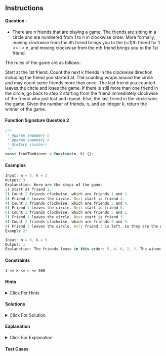 ## Instructions

#### Question :
- There are n friends that are playing a game. The friends are sitting in a circle and are numbered from 1 to n in clockwise order. More formally, moving clockwise from the ith friend brings you to the (i+1)th friend for 1 <= i < n, and moving clockwise from the nth friend brings you to the 1st friend.

The rules of the game are as follows:

Start at the 1st friend.
Count the next k friends in the clockwise direction including the friend you started at. The counting wraps around the circle and may count some friends more than once.
The last friend you counted leaves the circle and loses the game.
If there is still more than one friend in the circle, go back to step 2 starting from the friend immediately clockwise of the friend who just lost and repeat.
Else, the last friend in the circle wins the game.
Given the number of friends, n, and an integer k, return the winner of the game.

#### Function Signature Question 2

```js
/**
 * @param {number} n
 * @param {number} k
 * @return {number}
 */
const findTheWinner = function(n, k) {};

```

#### Examples
```js
Input: n = 5, k = 2
Output: 3
Explanation: Here are the steps of the game:
1) Start at friend 1.
2) Count 2 friends clockwise, which are friends 1 and 2.
3) Friend 2 leaves the circle. Next start is friend 3.
4) Count 2 friends clockwise, which are friends 3 and 4.
5) Friend 4 leaves the circle. Next start is friend 5.
6) Count 2 friends clockwise, which are friends 5 and 1.
7) Friend 1 leaves the circle. Next start is friend 3.
8) Count 2 friends clockwise, which are friends 3 and 5.
9) Friend 5 leaves the circle. Only friend 3 is left, so they are the winner.
Example 2:

Input: n = 6, k = 5
Output: 1
Explanation: The friends leave in this order: 5, 4, 6, 2, 3. The winner is friend 1.
```

#### Constraints
```
1 <= k <= n <= 500

```

#### Hints
<details>
  <summary>Click For Hints</summary>
  ![Simulation](https://assets.leetcode.com/uploads/2021/03/25/ic234-q2-ex11.png)

* Hint 1: Simulate the process.

* Hint 2 :Maintain in a circular list the people who are still in the circle and the current person you are standing at.

* Hint 3: In each turn, count k people and remove the last person from the list.


#### Claryfying questions

</details>

#### Solutions
<details>
  <summary>Click For Solution</summary>

```js
 
```
</details>

#### Explanation
<details>
  <summary>Click For Explanation</summary>
</details>

#### Test Cases
```js
```